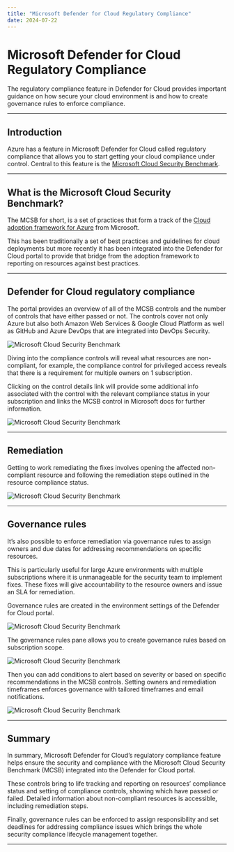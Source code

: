 ```yaml
---
title: "Microsoft Defender for Cloud Regulatory Compliance"
date: 2024-07-22
---
```


# Microsoft Defender for Cloud Regulatory Compliance

The regulatory compliance feature in Defender for Cloud provides important guidance on how secure your cloud environment is and how to create governance rules to enforce compliance.

---

## Introduction

Azure has a feature in Microsoft Defender for Cloud called regulatory compliance that allows you to start getting your cloud compliance under control. Central to this feature is the [Microsoft Cloud Security Benchmark](https://learn.microsoft.com/en-us/security/benchmark/azure/).

---

## What is the Microsoft Cloud Security Benchmark?

The MCSB for short, is a set of practices that form a track of the [Cloud adoption framework for Azure](https://learn.microsoft.com/en-us/azure/cloud-adoption-framework/) from Microsoft.

This has been traditionally a set of best practices and guidelines for cloud deployments but more recently it has been integrated into the Defender for Cloud portal to provide that bridge from the adoption framework to reporting on resources against best practices.

---

## Defender for Cloud regulatory compliance

The portal provides an overview of all of the MCSB controls and the number of controls that have either passed or not. The controls cover not only Azure but also both Amazon Web Services & Google Cloud Platform as well as GitHub and Azure DevOps that are integrated into DevOps Security.

![Microsoft Cloud Security Benchmark](../assets/mcsb.png)

Diving into the compliance controls will reveal what resources are non-compliant, for example, the compliance control for privileged access reveals that there is a requirement for multiple owners on 1 subscription.



Clicking on the control details link will provide some additional info associated with the control with the relevant compliance status in your subscription and links the MCSB control in Microsoft docs for further information.

![Microsoft Cloud Security Benchmark](../assets/failed-resource.png)

---

## Remediation

Getting to work remediating the fixes involves opening the affected non-compliant resource and following the remediation steps outlined in the resource compliance status.

![Microsoft Cloud Security Benchmark](../assets/comp-status.png)

---

## Governance rules

It’s also possible to enforce remediation via governance rules to assign owners and due dates for addressing recommendations on specific resources.

This is particularly useful for large Azure environments with multiple subscriptions where it is unmanageable for the security team to implement fixes. These fixes will give accountability to the resource owners and issue an SLA for remediation.

Governance rules are created in the environment settings of the Defender for Cloud portal.

![Microsoft Cloud Security Benchmark](../assets/env-settings.png)

The governance rules pane allows you to create governance rules based on subscription scope.

![Microsoft Cloud Security Benchmark](../assets/gov-rules.png)

Then you can add conditions to alert based on severity or based on specific recommendations in the MCSB controls. Setting owners and remediation timeframes enforces governance with tailored timeframes and email notifications.

![Microsoft Cloud Security Benchmark](../assets/edit-gov-rule.png)

---

## Summary

In summary, Microsoft Defender for Cloud’s regulatory compliance feature helps ensure the security and compliance with the Microsoft Cloud Security Benchmark (MCSB) integrated into the Defender for Cloud portal.

These controls bring to life tracking and reporting on resources’ compliance status and setting of compliance controls, showing which have passed or failed. Detailed information about non-compliant resources is accessible, including remediation steps.

Finally, governance rules can be enforced to assign responsibility and set deadlines for addressing compliance issues which brings the whole security compliance lifecycle management together.

---
